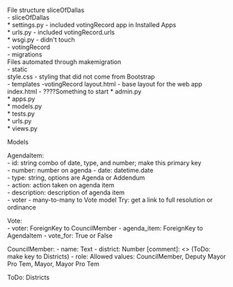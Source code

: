 
File structure
sliceOfDallas  
    - sliceOfDallas  
        * settings.py - included votingRecord app in Installed Apps  
        * urls.py - included votingRecord.urls   
        * wsgi.py - didn't touch  
    - votingRecord  
        - migrations  
            Files automated through makemigration  
        - static  
            style.css - styling that did not come from Bootstrap  
        - templates
            -votingRecord 
                layout.html - base layout for the web app  
                index.html - ????Something to start
        * admin.py  
        * apps.py  
        * models.py  
        * tests.py  
        * urls.py  
        * views.py  
    
Models 

AgendaItem:  
    - id: string combo of date, type, and number; make this primary key  
    - number: number on agenda
    - date: datetime.date   
    - type: string, options are Agenda or Addendum  
    - action: action taken on agenda item  
    - description: description of agenda item  
    - voter - many-to-many to Vote model
    Try: get a link to full resolution or ordinance
    
Vote:  
    - voter: ForeignKey to CouncilMember
    - agenda_item: ForeignKey to AgendaItem
    - vote_for: True or False
    
CouncilMember:
    - name: Text
    - district: Number  [comment]: <> (ToDo: make key to Districts)
    - role: Allowed values: CouncilMember, Deputy Mayor Pro Tem, Mayor, Mayor Pro Tem
    
ToDo: Districts
    